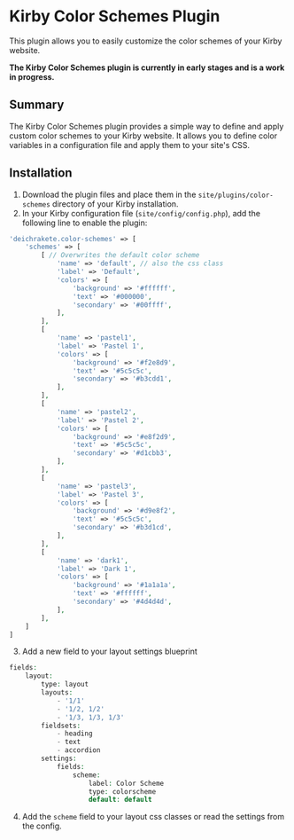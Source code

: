 # Kirby Color Schemes Plugin

This plugin allows you to easily customize the color schemes of your Kirby website.

**The Kirby Color Schemes plugin is currently in early stages and is a work in progress.**

## Summary

The Kirby Color Schemes plugin provides a simple way to define and apply custom color schemes to your Kirby website. It allows you to define color variables in a configuration file and apply them to your site's CSS.

## Installation

1. Download the plugin files and place them in the `site/plugins/color-schemes` directory of your Kirby installation.
2. In your Kirby configuration file (`site/config/config.php`), add the following line to enable the plugin:

```php
'deichrakete.color-schemes' => [
    'schemes' => [
        [ // Overwrites the default color scheme
            'name' => 'default', // also the css class
            'label' => 'Default',
            'colors' => [
                'background' => '#ffffff',
                'text' => '#000000',
                'secondary' => '#00ffff',
            ],
        ],
        [
            'name' => 'pastel1',
            'label' => 'Pastel 1',
            'colors' => [
                'background' => '#f2e8d9',
                'text' => '#5c5c5c',
                'secondary' => '#b3cdd1',
            ],
        ],
        [
            'name' => 'pastel2',
            'label' => 'Pastel 2',
            'colors' => [
                'background' => '#e8f2d9',
                'text' => '#5c5c5c',
                'secondary' => '#d1cbb3',
            ],
        ],
        [
            'name' => 'pastel3',
            'label' => 'Pastel 3',
            'colors' => [
                'background' => '#d9e8f2',
                'text' => '#5c5c5c',
                'secondary' => '#b3d1cd',
            ],
        ],
        [
            'name' => 'dark1',
            'label' => 'Dark 1',
            'colors' => [
                'background' => '#1a1a1a',
                'text' => '#ffffff',
                'secondary' => '#4d4d4d',
            ],
        ],
    ]
]
```

3. Add a new field to your layout settings blueprint

```php
fields:
    layout:
        type: layout
        layouts:
            - '1/1'
            - '1/2, 1/2'
            - '1/3, 1/3, 1/3'
        fieldsets:
            - heading
            - text
            - accordion
        settings:
            fields:
                scheme:
                    label: Color Scheme
                    type: colorscheme
                    default: default
```

4. Add the `scheme` field to your layout css classes or read the settings from the config.
